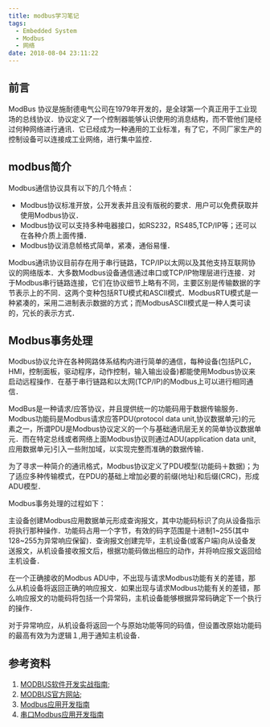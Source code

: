 ```yaml
---
title: modbus学习笔记
tags:
  - Embedded System
  - Modbus
  - 网络
date: 2018-08-04 23:11:22
---
```


## 前言

ModBus 协议是施耐德电气公司在1979年开发的，是全球第一个真正用于工业现场的总线协议．协议定义了一个控制器能够认识使用的消息结构，而不管他们是经过何种网络进行通讯．它已经成为一种通用的工业标准，有了它，不同厂家生产的控制设备可以连接成工业网络，进行集中监控．
<!--more-->

## modbus简介

Modbus通信协议具有以下的几个特点：

  * Modbus协议标准开放，公开发表并且没有版税的要求．用户可以免费获取并使用Modbus协议．
  * Modbus协议可以支持多种电器接口，如RS232，RS485,TCP/IP等；还可以在各种介质上面传播．
  * Modbus协议消息帧格式简单，紧凑，通俗易懂．

Modbus通讯协议目前存在用于串行链路，TCP/IP以太网以及其他支持互联网协议的网络版本．大多数Modbus设备通信通过串口或TCP/IP物理层进行连接．对于Modbus串行链路连接，它们在协议细节上略有不同，主要区别是传输数据的字节表示上的不同．这两个变种包括RTU模式和ASCII模式．ModbusRTU模式是一种紧凑的，采用二进制表示数据的方式；而ModbusASCII模式是一种人类可读的，冗长的表示方式．

## Modbus事务处理

Modbus协议允许在各种网路体系结构内进行简单的通信，每种设备(包括PLC，HMI，控制面板，驱动程序，动作控制，输入输出设备)都能使用Modbus协议来启动远程操作．在基于串行链路和以太网(TCP/IP)的Modbus上可以进行相同通信．

ModBus是一种请求/应答协议，并且提供统一的功能码用于数据传输服务．Modbus功能码是Modbus请求应答PDU(protocol data unit,协议数据单元)的元素之一，所谓PDU是Modbus协议定义的一个与基础通讯层无关的简单协议数据单元．而在特定总线或者网络上面Modbus协议则通过ADU(application data unit,应用数据单元)引入一些附加域，以实现完整而准确的数据传输．

为了寻求一种简介的通讯格式，Modbus协议定义了PDU模型(功能码＋数据)；为了适应多种传输模式，在PDU的基础上增加必要的前缀(地址)和后缀(CRC)，形成ADU模型．

Modbus事务处理的过程如下：

主设备创建Modbus应用数据单元形成查询报文，其中功能码标识了向从设备指示将执行那种操作．功能码占用一个字节，有效的码字范围是十进制1~255(其中128~255为异常响应保留)．查询报文创建完毕，主机设备(或客户端)向从设备发送报文，从机设备接收报文后，根据功能码做出相应的动作，并将响应报文返回给主机设备．

在一个正确接收的Modbus ADU中，不出现与请求Modbus功能有关的差错，那么从机设备将返回正确的响应报文．如果出现与请求Modbus功能有关的差错，那么响应报文的功能码将包括一个异常码，主机设备能够根据异常码确定下一个执行的操作．

对于异常响应，从机设备将返回一个与原始功能等同的码值，但设置改原始功能码的最高有效为为逻辑１,用于通知主机设备．


## 参考资料

1. [MODBUS软件开发实战指南](http://img.duxiu.com/n/jpgfs/book/base/14200361/aac0e323cd234e3a9c2f3ff24ccffdba/a9984b52c5eef50f716c02c85ec86262.shtml?uf=1&t=4&time=2018080413&url=http%3A%2F%2Fbook.ucdrs.superlib.net%2FbookDetail.jsp%3FdxNumber%3D000016535273%26d%3DA7A2A220D76E1E7459730BA3AA515620%26rtype%3D1);
2. [MODBUS官方网站](http://www.modbus.org);
3. [Modbus应用开发指南](http://www.modbus.org/docs/Modbus_Application_Protocol_V1_1b3.pdf)
4. [串口Modbus应用开发指南](http://modbus.org/docs/Modbus_over_serial_line_V1_02.pdf)

